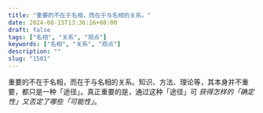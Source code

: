 ```yaml
---
title: "重要的不在于名相，而在于与名相的关系。"
date: 2024-08-15T13:36:16+08:00
draft: false
tags: ["名相", "关系", "观点"]
keywords: ["名相", "关系", "观点"]
description: ""
slug: "1501"
---
```


重要的不在于名相，而在于与名相的关系。知识、方法、理论等，其本身并不重要，都只是一种「途径」。真正重要的是，通过这种「途径」可 *获得怎样的「确定性」又否定了哪些「可能性」*。
